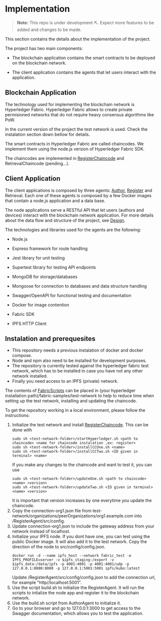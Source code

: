 # Implementation
> **Note:** This repo is under development ⛏. Expect more features to be added and changes to be made.

This section contains the details about the implementation of the project.

The project has two main components:

- The blockchain application contains the smart contracts to be deployed on the blockchain network.

- The client application contains the agents that let users interact with the application.

## Blockchain Application

The technology used for implementing the blockchain network is Hyperledger Fabric. Hyperledger Fabric allows to create private permisioned networks
that do not require heavy consensus algorithms like PoW. 

In the current version of the project the test network is used. Check the instalation section down bellow for details.

The smart contracts in Hyperledger Fabric are called chaincodes. We implement them using the node.js version of Hyperledger Fabric SDK.

The chaincodes are implemented in [RegisterChaincode](./RegisterChaincode) and RetrievalChaincode (pending...).

## Client Application

The client applications is composed by three agents: [Author](./AuthorAgent), [Register](./RegisterAgent) and Retrieval. Each one of these agents is composed by a few Docker images that contain a 
node.js application and a data base. 

The node applications serve a RESTful API that let users (authors and devices) interact with the blockchain network application. For more details about the data flow
and structure of the project, see [Design](../Design).

The technologies and libraries used for the agents are the following:

- Node.js

- Express framework for route handling

- Jest library for unit testing

- Supertest library for testing API endpoints

- MongoDB for storage/databases

- Mongoose for connection to databases and data structure handling

- Swagger/OpenAPI for functional testing and documentation

- Docker for image contention

- Fabric SDK

- IPFS HTTP Client


## Instalation and prerequesites

- This repository needs a previous instalation of docker and docker compose. 
- Node and npm also need to be installed for development purposes. 
- The repository is currently tested against the hyperledger fabric test network, which has to be installed in case you have not any other network installed. 
- Finally you need access to an IPFS (private) network.

The contents of [FabricScripts](./fabricScripts/) can be placed in (your hyperledger installation path)/fabric-samples/test-network to help to reduce time when setting up the test network, installing and updating the chaincode.

To get the repository working in a local environment, please follow the instructions:

1. Initialize the test network and install [RegisterChaincode](./RegisterChaincode/). This can be done with 
    ```
    sudo sh <test-network-folder>/startHyperledger.sh <path to chaincode> <name for chaincode instalation ,ex: register>
    sudo sh <test-network-folder>/installCCOne.sh <name>
    sudo sh <test-network-folder>/installCCTwo.sh <ID given in terminal> <name>
    ```
    If you make any changes to the chaincode and want to test it, you can use
    ```
    sudo sh <test-network-folder>/updateOne.sh <path to chaincode> <name> <version> 
    sudo sh <test-network-folder>/updateTwo.sh <ID given in terminal> <name> <version> 
    ```
    It is important that version increases by one everytime you update the chaincode.
2. Copy the connection-org1.json file from test-network/organizations/peerOrganizations/org1.example.com into /RegisterAgent/src/config.
3. Update connection-org1.json to include the gateway address from your network instead of localhost.
4. Initialize your IPFS node. If you dont have one, you can test using the public Docker image. It will also add it to the test network. Copy the direction of the node to src/config/config.json.
    ```
    docker run -d --name ipfs_host --network fabric_test -e IPFS_PROFILE=server -v $ipfs_staging:/export -v $ipfs_data:/data/ipfs -p 4001:4001 -p 4001:4001/udp -p 127.0.0.1:8080:8080 -p 127.0.0.1:5001:5001 ipfs/kubo:latest
    ```
    Update /RegisterAgent/src/config/config.json to add the connection url, for example "http//localhost:5001".
5. Use the script build.sh to initialize the RegisterAgent. It will run the scripts to intialize the node app and register it to the blockchain network.
6. Use the build.sh script from AuthorAgent to initialize it.
7. Go to your browser and go to 127.0.0.1:3000 to get access to the Swagger documentation, which allows you to test the application.